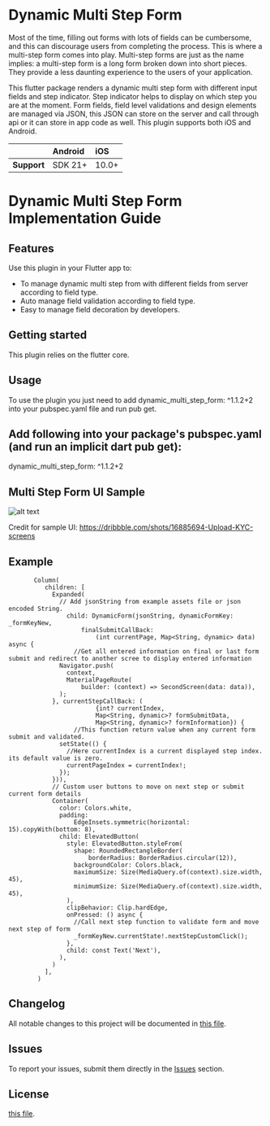 # Dynamic Multi Step Form

Most of the time, filling out forms with lots of fields can be cumbersome, and this can discourage users from completing the process. This is where a multi-step form comes into play.
Multi-step forms are just as the name implies: a multi-step form is a long form broken down into short pieces. They provide a less daunting experience to the users of your application.

This  flutter package renders a dynamic multi step form with different input fields and step indicator. Step indicator helps to display on which step you are at the moment.  Form fields, field level validations and design elements are managed via JSON, this JSON can store on the server and call through api or it can store in app code as well.
This plugin supports both iOS and Android.

|               | Android   | iOS    |
| :-------------| :---------| :------|
| **Support**   | SDK 21+   | 10.0+  |

# Dynamic Multi Step Form Implementation Guide

## Features

Use this plugin in your Flutter app to:

* To manage dynamic multi step from with different fields from server according to field type.
* Auto manage field validation according to field type.
* Easy to manage field decoration by developers.

## Getting started

This plugin relies on the flutter core.

## Usage

To use the plugin you just need to add dynamic_multi_step_form: ^1.1.2+2 into your pubspec.yaml file and run pub get.


## Add following into your package's pubspec.yaml (and run an implicit dart pub get):
dynamic_multi_step_form: ^1.1.2+2

## Multi Step Form UI Sample

![alt text](https://github.com/dexbytes/dynamic_multi_step_form/blob/master/lib/ui_image/multi_step_form.png?raw=true)

Credit for sample UI: https://dribbble.com/shots/16885694-Upload-KYC-screens

## Example
           Column(
              children: [
                Expanded(
                  // Add jsonString from example assets file or json encoded String.
                    child: DynamicForm(jsonString, dynamicFormKey: _formKeyNew,
                        finalSubmitCallBack:
                            (int currentPage, Map<String, dynamic> data) async {
                      //Get all entered information on final or last form submit and redirect to another scree to display entered information
                  Navigator.push(
                    context,
                    MaterialPageRoute(
                        builder: (context) => SecondScreen(data: data)),
                  );
                }, currentStepCallBack: (
                            {int? currentIndex,
                            Map<String, dynamic>? formSubmitData,
                            Map<String, dynamic>? formInformation}) {
                      //This function return value when any current form submit and validated.
                  setState(() {
                    //Here currentIndex is a current displayed step index. its default value is zero.
                    currentPageIndex = currentIndex!;
                  });
                })),
                // Custom user buttons to move on next step or submit current form details
                Container(
                  color: Colors.white,
                  padding:
                      EdgeInsets.symmetric(horizontal: 15).copyWith(bottom: 8),
                  child: ElevatedButton(
                    style: ElevatedButton.styleFrom(
                      shape: RoundedRectangleBorder(
                          borderRadius: BorderRadius.circular(12)),
                      backgroundColor: Colors.black,
                      maximumSize: Size(MediaQuery.of(context).size.width, 45),
                      minimumSize: Size(MediaQuery.of(context).size.width, 45),
                    ),
                    clipBehavior: Clip.hardEdge,
                    onPressed: () async {
                      //Call next step function to validate form and move next step of form
                      _formKeyNew.currentState!.nextStepCustomClick();
                    },
                    child: const Text('Next'),
                  ),
                )
              ],
            )


## Changelog

All notable changes to this project will be documented in [this file](./CHANGELOG.md).

## Issues

To report your issues, submit them directly in the [Issues](https://github.com/dexbytes/dynamic_multi_step_form/issues) section.

## License
[this file](./LICENSE).
